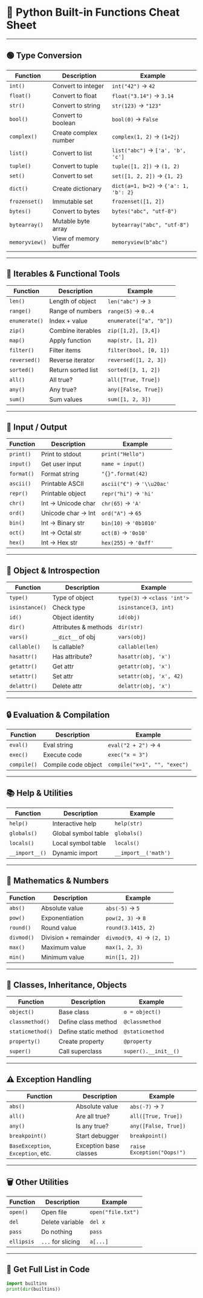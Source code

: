 # 🐍 Python Built-in Functions Cheat Sheet

---

## 🟢 **Type Conversion**

| Function | Description | Example |
|----------|-------------|---------|
| `int()` | Convert to integer | `int("42")` → `42` |
| `float()` | Convert to float | `float("3.14")` → `3.14` |
| `str()` | Convert to string | `str(123)` → `"123"` |
| `bool()` | Convert to boolean | `bool(0)` → `False` |
| `complex()` | Create complex number | `complex(1, 2)` → `(1+2j)` |
| `list()` | Convert to list | `list("abc")` → `['a', 'b', 'c']` |
| `tuple()` | Convert to tuple | `tuple([1, 2])` → `(1, 2)` |
| `set()` | Convert to set | `set([1, 2, 2])` → `{1, 2}` |
| `dict()` | Create dictionary | `dict(a=1, b=2)` → `{'a': 1, 'b': 2}` |
| `frozenset()` | Immutable set | `frozenset([1, 2])` |
| `bytes()` | Convert to bytes | `bytes("abc", "utf-8")` |
| `bytearray()` | Mutable byte array | `bytearray("abc", "utf-8")` |
| `memoryview()` | View of memory buffer | `memoryview(b"abc")` |

---

## 🔁 **Iterables & Functional Tools**

| Function | Description | Example |
|----------|-------------|---------|
| `len()` | Length of object | `len("abc")` → `3` |
| `range()` | Range of numbers | `range(5)` → `0..4` |
| `enumerate()` | Index + value | `enumerate(["a", "b"])` |
| `zip()` | Combine iterables | `zip([1,2], [3,4])` |
| `map()` | Apply function | `map(str, [1, 2])` |
| `filter()` | Filter items | `filter(bool, [0, 1])` |
| `reversed()` | Reverse iterator | `reversed([1, 2, 3])` |
| `sorted()` | Return sorted list | `sorted([3, 1, 2])` |
| `all()` | All true? | `all([True, True])` |
| `any()` | Any true? | `any([False, True])` |
| `sum()` | Sum values | `sum([1, 2, 3])` |

---

## 🔣 **Input / Output**

| Function | Description | Example |
|----------|-------------|---------|
| `print()` | Print to stdout | `print("Hello")` |
| `input()` | Get user input | `name = input()` |
| `format()` | Format string | `"{}".format(42)` |
| `ascii()` | Printable ASCII | `ascii("€")` → `'\\u20ac'` |
| `repr()` | Printable object | `repr("hi")` → `'hi'` |
| `chr()` | Int → Unicode char | `chr(65)` → `'A'` |
| `ord()` | Unicode char → Int | `ord("A")` → `65` |
| `bin()` | Int → Binary str | `bin(10)` → `'0b1010'` |
| `oct()` | Int → Octal str | `oct(8)` → `'0o10'` |
| `hex()` | Int → Hex str | `hex(255)` → `'0xff'` |

---

## 🧠 **Object & Introspection**

| Function | Description | Example |
|----------|-------------|---------|
| `type()` | Type of object | `type(3)` → `<class 'int'>` |
| `isinstance()` | Check type | `isinstance(3, int)` |
| `id()` | Object identity | `id(obj)` |
| `dir()` | Attributes & methods | `dir(str)` |
| `vars()` | `__dict__` of obj | `vars(obj)` |
| `callable()` | Is callable? | `callable(len)` |
| `hasattr()` | Has attribute? | `hasattr(obj, 'x')` |
| `getattr()` | Get attr | `getattr(obj, 'x')` |
| `setattr()` | Set attr | `setattr(obj, 'x', 42)` |
| `delattr()` | Delete attr | `delattr(obj, 'x')` |

---

## 🔒 **Evaluation & Compilation**

| Function | Description | Example |
|----------|-------------|---------|
| `eval()` | Eval string | `eval("2 + 2")` → `4` |
| `exec()` | Execute code | `exec("x = 3")` |
| `compile()` | Compile code object | `compile("x=1", "", "exec")` |

---

## 📚 **Help & Utilities**

| Function | Description | Example |
|----------|-------------|---------|
| `help()` | Interactive help | `help(str)` |
| `globals()` | Global symbol table | `globals()` |
| `locals()` | Local symbol table | `locals()` |
| `__import__()` | Dynamic import | `__import__('math')` |

---

## 🔢 **Mathematics & Numbers**

| Function | Description | Example |
|----------|-------------|---------|
| `abs()` | Absolute value | `abs(-5)` → `5` |
| `pow()` | Exponentiation | `pow(2, 3)` → `8` |
| `round()` | Round value | `round(3.1415, 2)` |
| `divmod()` | Division + remainder | `divmod(9, 4)` → `(2, 1)` |
| `max()` | Maximum value | `max(1, 2, 3)` |
| `min()` | Minimum value | `min([1, 2])` |

---

## 🔧 **Classes, Inheritance, Objects**

| Function | Description | Example |
|----------|-------------|---------|
| `object()` | Base class | `o = object()` |
| `classmethod()` | Define class method | `@classmethod` |
| `staticmethod()` | Define static method | `@staticmethod` |
| `property()` | Create property | `@property` |
| `super()` | Call superclass | `super().__init__()` |

---

## ⚠️ **Exception Handling**

| Function | Description | Example |
|----------|-------------|---------|
| `abs()` | Absolute value | `abs(-7)` → `7` |
| `all()` | Are all true? | `all([True, True])` |
| `any()` | Is any true? | `any([False, True])` |
| `breakpoint()` | Start debugger | `breakpoint()` |
| `BaseException`, `Exception`, etc. | Exception base classes | `raise Exception("Oops!")` |

---

## 🗑️ **Other Utilities**

| Function | Description | Example |
|----------|-------------|---------|
| `open()` | Open file | `open("file.txt")` |
| `del` | Delete variable | `del x` |
| `pass` | Do nothing | `pass` |
| `ellipsis` | `...` for slicing | `a[...]` |

---

## 📜 Get Full List in Code

```python
import builtins
print(dir(builtins))
```
